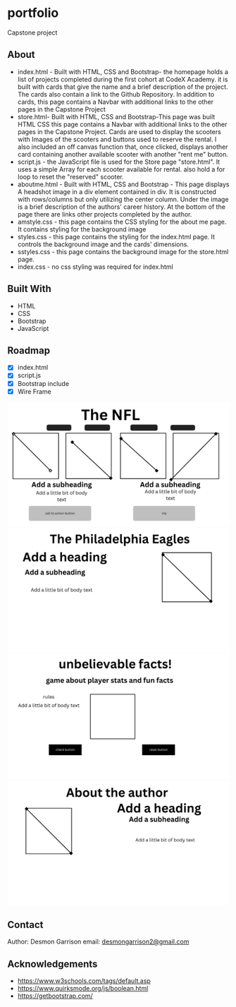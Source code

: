 # portfolio

Capstone project

## About

- index.html - Built with HTML, CSS and Bootstrap- the homepage holds a list of projects completed during the first cohort at CodeX Academy. it is built with cards that give the name and a brief description of the project. The cards also contain a link to the Github Repository. In addition to cards, this page contains a Navbar with additional links to the other pages in the Capstone Project
- store.html- Built with HTML, CSS and Bootstrap-This page was built HTML CSS this page contains a Navbar with additional links to the other pages in the Capstone Project. Cards are used to display the scooters with Images of the scooters and buttons used to reserve the rental. I also included an off canvas function that, once clicked, displays another card containing another available scooter with another "rent me" button.
- script.js - the JavaScript file is used for the Store page "store.html". It uses a simple Array for each scooter available for rental. also hold a for loop to reset the "reserved" scooter.
- aboutme.html - Built with HTML, CSS and Bootstrap - This page displays A headshot image in a div element contained in div. It is constructed with rows/columns but only utilizing the center column. Under the image is a brief description of the authors' career history. At the bottom of the page there are links other projects completed by the author.
- amstyle.css - this page contains the CSS styling for the about me page. It contains styling for the background image
- styles.css - this page contains the styling for the index.html page. It controls the background image and the cards' dimensions.
- sstyles.css - this page contains the background image for the store.html page.
- index.css - no css styling was required for index.html

## Built With

- HTML
- CSS
- Bootstrap
- JavaScript

## Roadmap

- [x] index.html
- [x] script.js
- [x] Bootstrap include
- [x] Wire Frame [](wireframe.png)

![wire frame image](wireframe/1.png)
![wire frame image](wireframe/2.png)
![wire frame image](wireframe/3.png)
![wire frame image](wireframe/4.png)

## Contact

Author: Desmon Garrison email: desmongarrison2@gmail.com

## Acknowledgements

- https://www.w3schools.com/tags/default.asp
- https://www.quirksmode.org/js/boolean.html
- https://getbootstrap.com/
